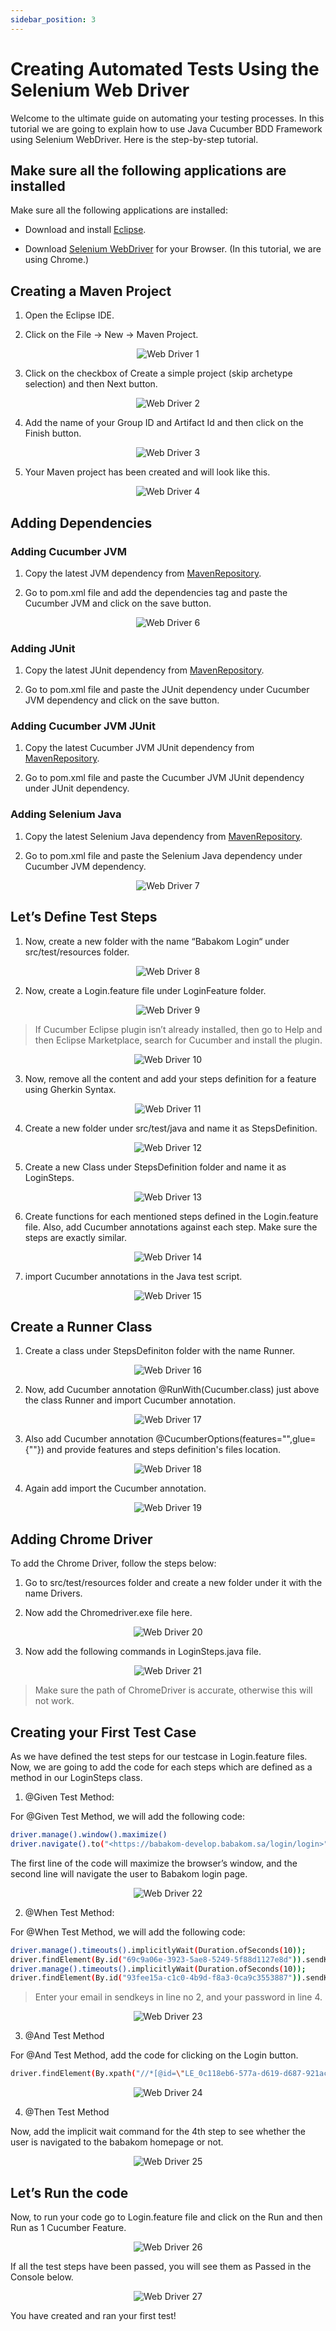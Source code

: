 ```yaml
---
sidebar_position: 3
---
```


# Creating Automated Tests Using the Selenium Web Driver

Welcome to the ultimate guide on automating your testing processes. In this tutorial we are going to explain how to use Java Cucumber BDD Framework using Selenium WebDriver. Here is the step-by-step tutorial.  

## Make sure all the following applications are installed

Make sure all the following applications are installed:

- Download and install [Eclipse](https://eclipseide.org/).

- Download [Selenium WebDriver](https://www.selenium.dev/downloads/) for your Browser. (In this tutorial, we are using Chrome.)

## Creating a Maven Project

1. Open the Eclipse IDE.

2. Click on the File → New → Maven Project.

<center>

![Web Driver 1](../../../static/img/web-driver-1.png)

</center>

3. Click on the checkbox of Create a simple project (skip archetype selection) and then Next button.

<center>

![Web Driver 2](../../../static/img/web-driver-2.png)

</center>

4. Add the name of your Group ID and Artifact Id and then click on the Finish button.

<center>

![Web Driver 3](../../../static/img/web-driver-3.png)

</center>

5. Your Maven project has been created and will look like this.

<center>

![Web Driver 4](../../../static/img/web-driver-4.png)

</center>

## Adding Dependencies

### Adding Cucumber JVM

1. Copy the latest JVM dependency from [MavenRepository](https://mvnrepository.com/artifact/io.cucumber/cucumber-java).

2. Go to pom.xml file and add the dependencies tag and paste the Cucumber JVM and click on the save button.

<center>

![Web Driver 6](../../../static/img/web-driver-6.png)

</center>

### Adding JUnit

1. Copy the latest JUnit dependency from [MavenRepository](https://mvnrepository.com/artifact/io.cucumber/cucumber-junit).

2. Go to pom.xml file and paste the JUnit dependency under Cucumber JVM dependency and click on the save button.

### Adding Cucumber JVM JUnit

1. Copy the latest Cucumber JVM JUnit dependency from [MavenRepository](https://mvnrepository.com/artifact/io.cucumber/cucumber-junit).

2. Go to pom.xml file and paste the Cucumber JVM JUnit dependency under JUnit dependency.

### Adding Selenium Java

1. Copy the latest Selenium Java dependency from [MavenRepository](https://mvnrepository.com/artifact/org.seleniumhq.selenium/selenium-java).

2. Go to pom.xml file and paste the Selenium Java dependency under Cucumber JVM dependency.

<center>

![Web Driver 7](../../../static/img/web-driver-7.png)

</center>

## Let’s Define Test Steps

1. Now, create a new folder with the name “Babakom Login“ under src/test/resources folder.

<center>

![Web Driver 8](../../../static/img/web-driver-8.png)

</center>

2. Now, create a Login.feature file under LoginFeature folder.

<center>

![Web Driver 9](../../../static/img/web-driver-9.png)

</center>

> If Cucumber Eclipse plugin isn’t already installed, then go to Help and then Eclipse Marketplace, search for Cucumber and install the plugin.

<center>

![Web Driver 10](../../../static/img/web-driver-10.png)

</center>

3. Now, remove all the content and add your steps definition for a feature using Gherkin Syntax.

<center>

![Web Driver 11](../../../static/img/web-driver-11.png)

</center>

4. Create a new folder under src/test/java and name it as StepsDefinition.

<center>

![Web Driver 12](../../../static/img/web-driver-12.png)

</center>

5. Create a new Class under StepsDefinition folder and name it as LoginSteps.

<center>

![Web Driver 13](../../../static/img/web-driver-13.png)

</center>

6. Create functions for each mentioned steps defined in the Login.feature file. Also, add Cucumber annotations against each step. Make sure the steps are exactly similar.

<center>

![Web Driver 14](../../../static/img/web-driver-14.png)

</center>

7. import Cucumber annotations in the Java test script.

<center>

![Web Driver 15](../../../static/img/web-driver-15.png)

</center>

## Create a Runner Class

1. Create a class under StepsDefiniton folder with the name Runner.

<center>

![Web Driver 16](../../../static/img/web-driver-16.png)

</center>

2. Now, add Cucumber annotation @RunWith(Cucumber.class) just above the class Runner and import Cucumber annotation.

<center>

![Web Driver 17](../../../static/img/web-driver-17.png)

</center>

3. Also add Cucumber annotation @CucumberOptions(features="",glue={""}) and provide features and steps definition's files location.

<center>

![Web Driver 18](../../../static/img/web-driver-18.png)

</center>

4. Again add import the Cucumber annotation.

<center>

![Web Driver 19](../../../static/img/web-driver-19.png)

</center>

## Adding Chrome Driver

To add the Chrome Driver, follow the steps below:

1. Go to src/test/resources folder and create a new folder under it with the name Drivers.

2. Now add the Chromedriver.exe file here.

<center>

![Web Driver 20](../../../static/img/web-driver-20.png)

</center>

3. Now add the following commands in LoginSteps.java file.

<center>

![Web Driver 21](../../../static/img/web-driver-21.png)

</center>

> Make sure the path of ChromeDriver is accurate, otherwise this will not work.

## Creating your First Test Case

As we have defined the test steps for our testcase in Login.feature files. Now, we are going to add the code for each steps which are defined as a method in our LoginSteps class.

1. @Given Test Method:

For @Given Test Method, we will add the following code:

``` bash
driver.manage().window().maximize()
driver.navigate().to("<https://babakom-develop.babakom.sa/login/login>")
```

The first line of the code will maximize the browser’s window, and the second line will navigate the user to Babakom login page.

<center>

![Web Driver 22](../../../static/img/web-driver-22.png)

</center>

2. @When Test Method:

For @When Test Method, we will add the following code:

``` bash
driver.manage().timeouts().implicitlyWait(Duration.ofSeconds(10));
driver.findElement(By.id("69c9a06e-3923-5ae8-5249-5f88d1127e8d")).sendKeys("");
driver.manage().timeouts().implicitlyWait(Duration.ofSeconds(10));
driver.findElement(By.id("93fee15a-c1c0-4b9d-f8a3-0ca9c3553887")).sendKeys("");
```

> Enter your email in sendkeys in line no 2, and your password in line 4.

<center>

![Web Driver 23](../../../static/img/web-driver-23.png)

</center>

3. @And Test Method

For @And Test Method, add the code for clicking on the Login button.

``` bash
driver.findElement(By.xpath("//*[@id=\"LE_0c118eb6-577a-d619-d687-921ac0484b74\"]/evi-button/button")).click();
```

<center>

![Web Driver 24](../../../static/img/web-driver-24.png)

</center>

4. @Then Test Method

Now, add the implicit wait command for the 4th step to see whether the user is navigated to the babakom homepage or not.

<center>

![Web Driver 25](../../../static/img/web-driver-25.png)

</center>

## Let’s Run the code

Now, to run your code go to Login.feature file and click on the Run and then Run as 1 Cucumber Feature.

<center>

![Web Driver 26](../../../static/img/web-driver-26.png)

</center>

If all the test steps have been passed, you will see them as Passed in the Console below.

<center>

![Web Driver 27](../../../static/img/web-driver-27.png)

</center>

You have created and ran your first test!
